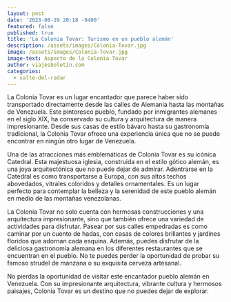 ```yaml
---
layout: post
date: '2023-08-29 20:18 -0400'
featured: false
published: true
title: 'La Colonia Tovar: Turismo en un pueblo alemán'
description: /assets/images/Colonia-Tovar.jpg
image: /assets/images/Colonia-Tovar.jpg
image-text: Aspecto de la Colonia Tovar
author: viajesboletin.com
categories:
  - salte-del-radar
---
```

La Colonia Tovar es un lugar encantador que parece haber sido transportado directamente desde las calles de Alemania hasta las montañas de Venezuela. Este pintoresco pueblo, fundado por inmigrantes alemanes en el siglo XIX, ha conservado su cultura y arquitectura de manera impresionante. Desde sus casas de estilo bávaro hasta su gastronomía tradicional, la Colonia Tovar ofrece una experiencia única que no se puede encontrar en ningún otro lugar de Venezuela.

Una de las atracciones más emblemáticas de Colonia Tovar es su icónica Catedral. Esta majestuosa iglesia, construida en el estilo gótico alemán, es una joya arquitectónica que no puede dejar de admirar. Adentrarse en la Catedral es como transportarse a Europa, con sus altos techos abovedados, vitrales coloridos y detalles ornamentales. Es un lugar perfecto para contemplar la belleza y la serenidad de este pueblo alemán en medio de las montañas venezolanas.

La Colonia Tovar no solo cuenta con hermosas construcciones y una arquitectura impresionante, sino que también ofrece una variedad de actividades para disfrutar. Pasear por sus calles empedradas es como caminar por un cuento de hadas, con casas de colores brillantes y jardines floridos que adornan cada esquina. Además, puedes disfrutar de la deliciosa gastronomía alemana en los diferentes restaurantes que se encuentran en el pueblo. No te puedes perder la oportunidad de probar su famoso strudel de manzana o su exquisita cerveza artesanal.

No pierdas la oportunidad de visitar este encantador pueblo alemán en Venezuela. Con su impresionante arquitectura, vibrante cultura y hermosos paisajes, Colonia Tovar es un destino que no puedes dejar de explorar. 

